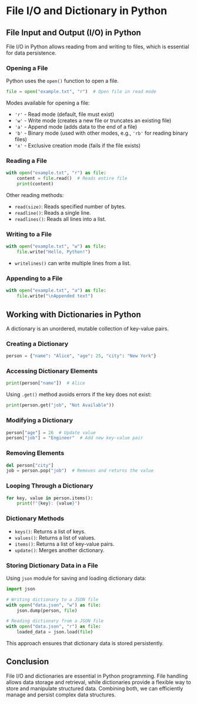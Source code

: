 # File I/O and Dictionary in Python

## File Input and Output (I/O) in Python
File I/O in Python allows reading from and writing to files, which is essential for data persistence.

### Opening a File
Python uses the `open()` function to open a file.
```python
file = open("example.txt", "r")  # Open file in read mode
```
Modes available for opening a file:
- `'r'` - Read mode (default, file must exist)
- `'w'` - Write mode (creates a new file or truncates an existing file)
- `'a'` - Append mode (adds data to the end of a file)
- `'b'` - Binary mode (used with other modes, e.g., `'rb'` for reading binary files)
- `'x'` - Exclusive creation mode (fails if the file exists)

### Reading a File
```python
with open("example.txt", "r") as file:
    content = file.read()  # Reads entire file
    print(content)
```
Other reading methods:
- `read(size)`: Reads specified number of bytes.
- `readline()`: Reads a single line.
- `readlines()`: Reads all lines into a list.

### Writing to a File
```python
with open("example.txt", "w") as file:
    file.write("Hello, Python!")
```
- `writelines()` can write multiple lines from a list.

### Appending to a File
```python
with open("example.txt", "a") as file:
    file.write("\nAppended text")
```

## Working with Dictionaries in Python
A dictionary is an unordered, mutable collection of key-value pairs.

### Creating a Dictionary
```python
person = {"name": "Alice", "age": 25, "city": "New York"}
```

### Accessing Dictionary Elements
```python
print(person["name"])  # Alice
```
Using `.get()` method avoids errors if the key does not exist:
```python
print(person.get("job", "Not Available"))
```

### Modifying a Dictionary
```python
person["age"] = 26  # Update value
person["job"] = "Engineer"  # Add new key-value pair
```

### Removing Elements
```python
del person["city"]
job = person.pop("job")  # Removes and returns the value
```

### Looping Through a Dictionary
```python
for key, value in person.items():
    print(f"{key}: {value}")
```

### Dictionary Methods
- `keys()`: Returns a list of keys.
- `values()`: Returns a list of values.
- `items()`: Returns a list of key-value pairs.
- `update()`: Merges another dictionary.

### Storing Dictionary Data in a File
Using `json` module for saving and loading dictionary data:
```python
import json

# Writing dictionary to a JSON file
with open("data.json", "w") as file:
    json.dump(person, file)

# Reading dictionary from a JSON file
with open("data.json", "r") as file:
    loaded_data = json.load(file)
```
This approach ensures that dictionary data is stored persistently.

## Conclusion
File I/O and dictionaries are essential in Python programming. File handling allows data storage and retrieval, while dictionaries provide a flexible way to store and manipulate structured data. Combining both, we can efficiently manage and persist complex data structures.

